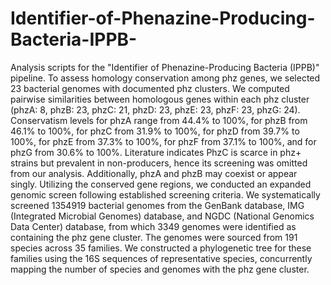 # Identifier-of-Phenazine-Producing-Bacteria-IPPB-
Analysis scripts for the "Identifier of Phenazine-Producing Bacteria (IPPB)" pipeline.
To assess homology conservation among phz genes, we selected 23 bacterial genomes with documented phz clusters. We computed pairwise similarities between homologous genes within each phz cluster (phzA: 8, phzB: 23, phzC: 21, phzD: 23, phzE: 23, phzF: 23, phzG: 24). Conservatism levels for phzA range from 44.4% to 100%, for phzB from 46.1% to 100%, for phzC from 31.9% to 100%, for phzD from 39.7% to 100%, for phzE from 37.3% to 100%, for phzF from 37.1% to 100%, and for phzG from 30.6% to 100%. Literature indicates PhzC is scarce in phz+ strains but prevalent in non-producers, hence its screening was omitted from our analysis. Additionally, phzA and phzB may coexist or appear singly. Utilizing the conserved gene regions, we conducted an expanded genomic screen following established screening criteria. We systematically screened 1354919 bacterial genomes from the GenBank database, IMG (Integrated Microbial Genomes) database, and NGDC (National Genomics Data Center) database, from which 3349 genomes were identified as containing the phz gene cluster. The genomes were sourced from 191 species across 35 families. We constructed a phylogenetic tree for these families using the 16S sequences of representative species, concurrently mapping the number of species and genomes with the phz gene cluster.
